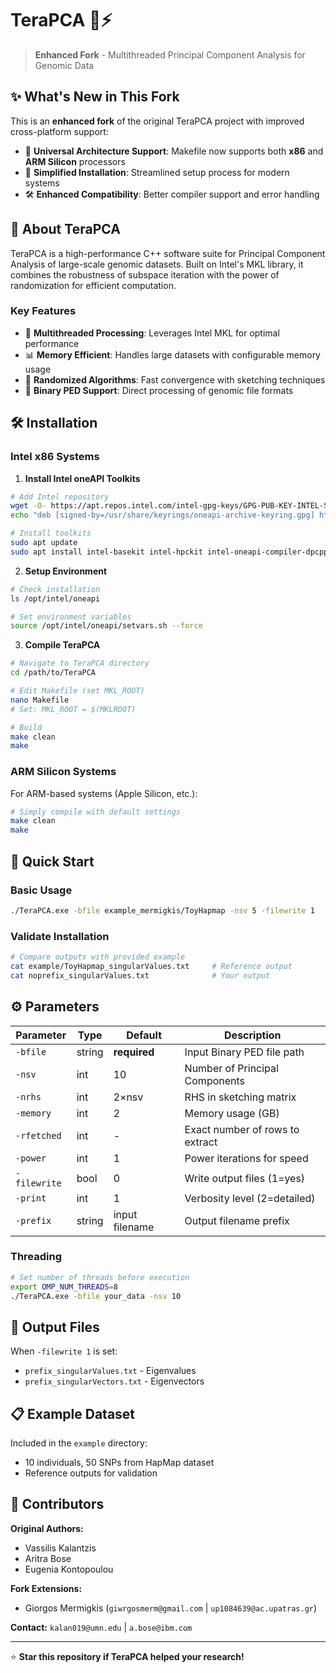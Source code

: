 # TeraPCA 🧬⚡

> **Enhanced Fork** - Multithreaded Principal Component Analysis for Genomic Data



## ✨ What's New in This Fork

This is an **enhanced fork** of the original TeraPCA project with improved cross-platform support:

- 🔄 **Universal Architecture Support**: Makefile now supports both **x86** and **ARM Silicon** processors
- 🚀 **Simplified Installation**: Streamlined setup process for modern systems
- 🛠️ **Enhanced Compatibility**: Better compiler support and error handling

## 🔬 About TeraPCA

TeraPCA is a high-performance C++ software suite for Principal Component Analysis of large-scale genomic datasets. Built on Intel's MKL library, it combines the robustness of subspace iteration with the power of randomization for efficient computation.

### Key Features
- 🧵 **Multithreaded Processing**: Leverages Intel MKL for optimal performance
- 📊 **Memory Efficient**: Handles large datasets with configurable memory usage
- 🎯 **Randomized Algorithms**: Fast convergence with sketching techniques
- 📁 **Binary PED Support**: Direct processing of genomic file formats

## 🛠️ Installation

### Intel x86 Systems

1. **Install Intel oneAPI Toolkits**
```bash
# Add Intel repository
wget -O- https://apt.repos.intel.com/intel-gpg-keys/GPG-PUB-KEY-INTEL-SW-PRODUCTS.PUB | gpg --dearmor | sudo tee /usr/share/keyrings/oneapi-archive-keyring.gpg > /dev/null
echo "deb [signed-by=/usr/share/keyrings/oneapi-archive-keyring.gpg] https://apt.repos.intel.com/oneapi all main" | sudo tee /etc/apt/sources.list.d/oneAPI.list

# Install toolkits
sudo apt update
sudo apt install intel-basekit intel-hpckit intel-oneapi-compiler-dpcpp-cpp-and-cpp-classic
```

2. **Setup Environment**
```bash
# Check installation
ls /opt/intel/oneapi

# Set environment variables
source /opt/intel/oneapi/setvars.sh --force
```

3. **Compile TeraPCA**
```bash
# Navigate to TeraPCA directory
cd /path/to/TeraPCA

# Edit Makefile (set MKL_ROOT)
nano Makefile
# Set: MKL_ROOT = $(MKLROOT)

# Build
make clean
make
```

### ARM Silicon Systems

For ARM-based systems (Apple Silicon, etc.):

```bash
# Simply compile with default settings
make clean
make
```

## 🚀 Quick Start

### Basic Usage
```bash
./TeraPCA.exe -bfile example_mermigkis/ToyHapmap -nsv 5 -filewrite 1
```

### Validate Installation
```bash
# Compare outputs with provided example
cat example/ToyHapmap_singularValues.txt     # Reference output
cat noprefix_singularValues.txt              # Your output
```

## ⚙️ Parameters

| Parameter | Type | Default | Description |
|-----------|------|---------|-------------|
| `-bfile` | string | **required** | Input Binary PED file path |
| `-nsv` | int | 10 | Number of Principal Components |
| `-nrhs` | int | 2×nsv | RHS in sketching matrix |
| `-memory` | int | 2 | Memory usage (GB) |
| `-rfetched` | int | - | Exact number of rows to extract |
| `-power` | int | 1 | Power iterations for speed |
| `-filewrite` | bool | 0 | Write output files (1=yes) |
| `-print` | int | 1 | Verbosity level (2=detailed) |
| `-prefix` | string | input filename | Output filename prefix |

### Threading
```bash
# Set number of threads before execution
export OMP_NUM_THREADS=8
./TeraPCA.exe -bfile your_data -nsv 10
```

## 📁 Output Files

When `-filewrite 1` is set:
- `prefix_singularValues.txt` - Eigenvalues
- `prefix_singularVectors.txt` - Eigenvectors

## 📋 Example Dataset

Included in the `example` directory:
- 10 individuals, 50 SNPs from HapMap dataset
- Reference outputs for validation

## 🤝 Contributors

**Original Authors:**
- Vassilis Kalantzis
- Aritra Bose  
- Eugenia Kontopoulou

**Fork Extensions:**
- Giorgos Mermigkis (`giwrgosmerm@gmail.com` | `up1084639@ac.upatras.gr`)

**Contact:** `kalan019@umn.edu` | `a.bose@ibm.com`

---

⭐ **Star this repository if TeraPCA helped your research!**